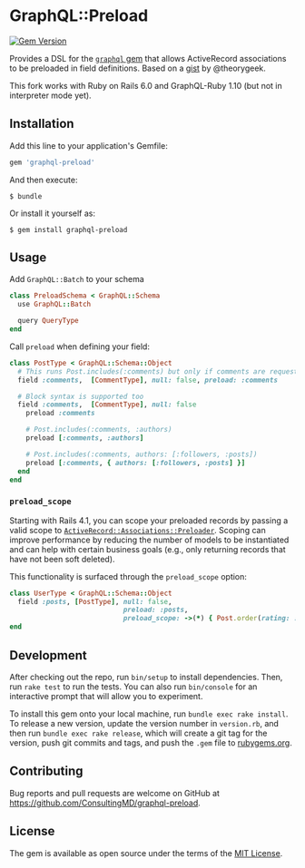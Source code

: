 # GraphQL::Preload

[![Gem Version](https://badge.fury.io/rb/graphql-preload.svg)](https://rubygems.org/gems/graphql-preload)

Provides a DSL for the [`graphql` gem](https://github.com/rmosolgo/graphql-ruby) that allows ActiveRecord associations to be preloaded in field definitions. Based on a [gist](https://gist.github.com/theorygeek/a1a59a2bf9c59e4b3706ac68d12c8434) by @theorygeek.

This fork works with Ruby on Rails 6.0 and GraphQL-Ruby 1.10 (but not in interpreter mode yet).

## Installation

Add this line to your application's Gemfile:

```ruby
gem 'graphql-preload'
```

And then execute:

    $ bundle

Or install it yourself as:

    $ gem install graphql-preload

## Usage

Add `GraphQL::Batch` to your schema

```ruby
class PreloadSchema < GraphQL::Schema
  use GraphQL::Batch

  query QueryType
end
```

Call `preload` when defining your field:

```ruby
class PostType < GraphQL::Schema::Object
  # This runs Post.includes(:comments) but only if comments are requested
  field :comments,  [CommentType], null: false, preload: :comments

  # Block syntax is supported too
  field :comments,  [CommentType], null: false
    preload :comments

    # Post.includes(:comments, :authors)
    preload [:comments, :authors]

    # Post.includes(:comments, authors: [:followers, :posts])
    preload [:comments, { authors: [:followers, :posts] }]
  end
end
```

### `preload_scope`
Starting with Rails 4.1, you can scope your preloaded records by passing a valid scope to [`ActiveRecord::Associations::Preloader`](https://apidock.com/rails/v4.1.8/ActiveRecord/Associations/Preloader/preload). Scoping can improve performance by reducing the number of models to be instantiated and can help with certain business goals (e.g., only returning records that have not been soft deleted).

This functionality is surfaced through the `preload_scope` option:

```ruby
class UserType < GraphQL::Schema::Object
  field :posts, [PostType], null: false,
                            preload: :posts,
                            preload_scope: ->(*) { Post.order(rating: :desc) }
end
```

## Development

After checking out the repo, run `bin/setup` to install dependencies. Then, run `rake test` to run the tests. You can also run `bin/console` for an interactive prompt that will allow you to experiment.

To install this gem onto your local machine, run `bundle exec rake install`. To release a new version, update the version number in `version.rb`, and then run `bundle exec rake release`, which will create a git tag for the version, push git commits and tags, and push the `.gem` file to [rubygems.org](https://rubygems.org).

## Contributing

Bug reports and pull requests are welcome on GitHub at https://github.com/ConsultingMD/graphql-preload.

## License

The gem is available as open source under the terms of the [MIT License](http://opensource.org/licenses/MIT).
